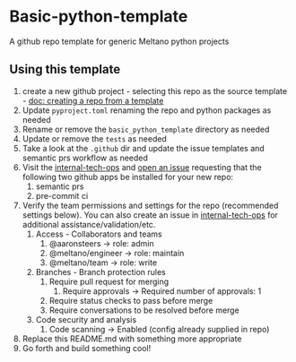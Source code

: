 # Basic-python-template

A github repo template for generic Meltano python projects

## Using this template

1. create a new github project - selecting this repo as the source template - [doc: creating a repo from a template](https://docs.github.com/en/repositories/creating-and-managing-repositories/creating-a-repository-from-a-template)
2. Update `pyproject.toml` renaming the repo and python packages as needed
3. Rename or remove the `basic_python_template` directory as needed
4. Update or remove the `tests` as needed
5. Take a look at the `.github` dir and update the issue templates and semantic prs workflow as needed
6. Visit the [internal-tech-ops](https://github.com/meltano/internal-tech-ops) and [open an issue](https://github.com/meltano/internal-tech-ops/issues/new?title=github%20apps%20install%20request) requesting that the following two github apps be installed for your new repo:
   1. semantic prs
   2. pre-commit ci
7. Verify the team permissions and settings for the repo (recommended settings below). You can also create an issue in [internal-tech-ops](https://github.com/meltano/internal-tech-ops) for additional assistance/validation/etc.
   1. Access - Collaborators and teams
      1. @aaronsteers -> role: admin
      2. @meltano/engineer -> role: maintain
      3. @meltano/team -> role: write
   2. Branches - Branch protection rules
      1. Require pull request for merging
         1. Require approvals -> Required number of approvals: 1
      2. Require status checks to pass before merge
      3. Require conversations to be resolved before merge
   3. Code security and analysis
      1. Code scanning -> Enabled (config already supplied in repo)
8. Replace this README.md with something more appropriate
9. Go forth and build something cool!
